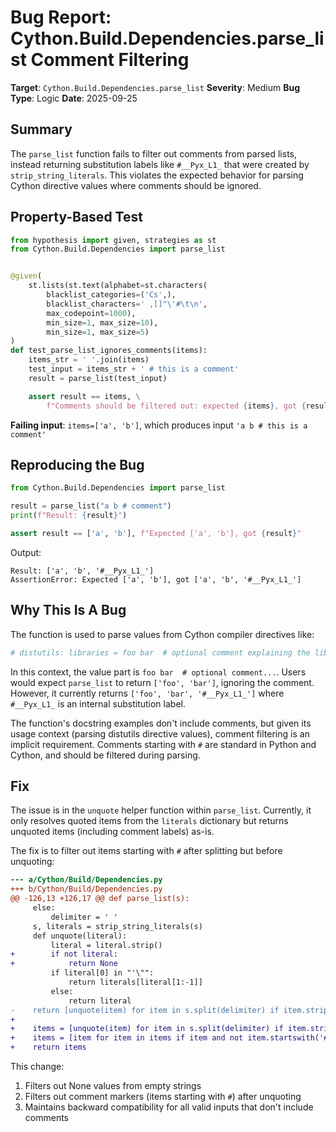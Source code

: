 # Bug Report: Cython.Build.Dependencies.parse_list Comment Filtering

**Target**: `Cython.Build.Dependencies.parse_list`
**Severity**: Medium
**Bug Type**: Logic
**Date**: 2025-09-25

## Summary

The `parse_list` function fails to filter out comments from parsed lists, instead returning substitution labels like `#__Pyx_L1_` that were created by `strip_string_literals`. This violates the expected behavior for parsing Cython directive values where comments should be ignored.

## Property-Based Test

```python
from hypothesis import given, strategies as st
from Cython.Build.Dependencies import parse_list


@given(
    st.lists(st.text(alphabet=st.characters(
        blacklist_categories=('Cs',),
        blacklist_characters=' ,[]"\'#\t\n',
        max_codepoint=1000),
        min_size=1, max_size=10),
        min_size=1, max_size=5)
)
def test_parse_list_ignores_comments(items):
    items_str = ' '.join(items)
    test_input = items_str + ' # this is a comment'
    result = parse_list(test_input)

    assert result == items, \
        f"Comments should be filtered out: expected {items}, got {result}"
```

**Failing input**: `items=['a', 'b']`, which produces input `'a b # this is a comment'`

## Reproducing the Bug

```python
from Cython.Build.Dependencies import parse_list

result = parse_list("a b # comment")
print(f"Result: {result}")

assert result == ['a', 'b'], f"Expected ['a', 'b'], got {result}"
```

Output:
```
Result: ['a', 'b', '#__Pyx_L1_']
AssertionError: Expected ['a', 'b'], got ['a', 'b', '#__Pyx_L1_']
```

## Why This Is A Bug

The function is used to parse values from Cython compiler directives like:

```python
# distutils: libraries = foo bar  # optional comment explaining the libraries
```

In this context, the value part is `foo bar  # optional comment...`. Users would expect `parse_list` to return `['foo', 'bar']`, ignoring the comment. However, it currently returns `['foo', 'bar', '#__Pyx_L1_']` where `#__Pyx_L1_` is an internal substitution label.

The function's docstring examples don't include comments, but given its usage context (parsing distutils directive values), comment filtering is an implicit requirement. Comments starting with `#` are standard in Python and Cython, and should be filtered during parsing.

## Fix

The issue is in the `unquote` helper function within `parse_list`. Currently, it only resolves quoted items from the `literals` dictionary but returns unquoted items (including comment labels) as-is.

The fix is to filter out items starting with `#` after splitting but before unquoting:

```diff
--- a/Cython/Build/Dependencies.py
+++ b/Cython/Build/Dependencies.py
@@ -126,13 +126,17 @@ def parse_list(s):
     else:
         delimiter = ' '
     s, literals = strip_string_literals(s)
     def unquote(literal):
         literal = literal.strip()
+        if not literal:
+            return None
         if literal[0] in "'\"":
             return literals[literal[1:-1]]
         else:
             return literal
-    return [unquote(item) for item in s.split(delimiter) if item.strip()]
+
+    items = [unquote(item) for item in s.split(delimiter) if item.strip()]
+    items = [item for item in items if item and not item.startswith('#')]
+    return items
```

This change:
1. Filters out None values from empty strings
2. Filters out comment markers (items starting with `#`) after unquoting
3. Maintains backward compatibility for all valid inputs that don't include comments
